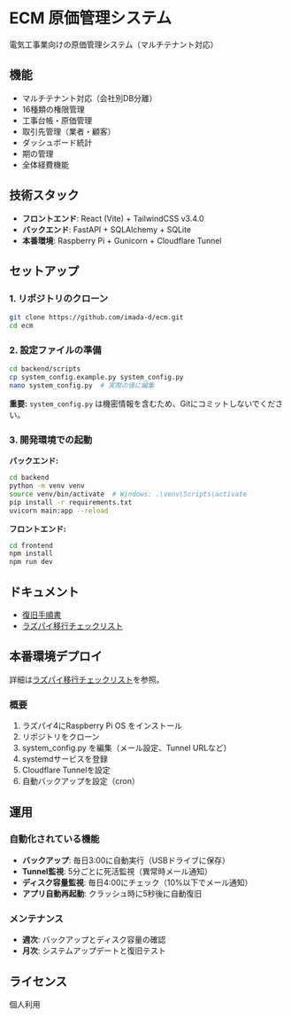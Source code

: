 # ECM 原価管理システム

電気工事業向けの原価管理システム（マルチテナント対応）

## 機能

- マルチテナント対応（会社別DB分離）
- 16種類の権限管理
- 工事台帳・原価管理
- 取引先管理（業者・顧客）
- ダッシュボード統計
- 期の管理
- 全体経費機能

## 技術スタック

- **フロントエンド**: React (Vite) + TailwindCSS v3.4.0
- **バックエンド**: FastAPI + SQLAlchemy + SQLite
- **本番環境**: Raspberry Pi + Gunicorn + Cloudflare Tunnel

## セットアップ

### 1. リポジトリのクローン

```bash
git clone https://github.com/imada-d/ecm.git
cd ecm
```

### 2. 設定ファイルの準備

```bash
cd backend/scripts
cp system_config.example.py system_config.py
nano system_config.py  # 実際の値に編集
```

**重要:** `system_config.py` は機密情報を含むため、Gitにコミットしないでください。

### 3. 開発環境での起動

**バックエンド:**
```bash
cd backend
python -m venv venv
source venv/bin/activate  # Windows: .\venv\Scripts\activate
pip install -r requirements.txt
uvicorn main:app --reload
```

**フロントエンド:**
```bash
cd frontend
npm install
npm run dev
```

## ドキュメント

- [復旧手順書](backend/docs/recovery.md)
- [ラズパイ移行チェックリスト](backend/ラズパイ移行チェックリスト.txt)

## 本番環境デプロイ

詳細は[ラズパイ移行チェックリスト](backend/ラズパイ移行チェックリスト.txt)を参照。

### 概要

1. ラズパイ4にRaspberry Pi OS をインストール
2. リポジトリをクローン
3. system_config.py を編集（メール設定、Tunnel URLなど）
4. systemdサービスを登録
5. Cloudflare Tunnelを設定
6. 自動バックアップを設定（cron）

## 運用

### 自動化されている機能

- **バックアップ**: 毎日3:00に自動実行（USBドライブに保存）
- **Tunnel監視**: 5分ごとに死活監視（異常時メール通知）
- **ディスク容量監視**: 毎日4:00にチェック（10%以下でメール通知）
- **アプリ自動再起動**: クラッシュ時に5秒後に自動復旧

### メンテナンス

- **週次**: バックアップとディスク容量の確認
- **月次**: システムアップデートと復旧テスト

## ライセンス

個人利用